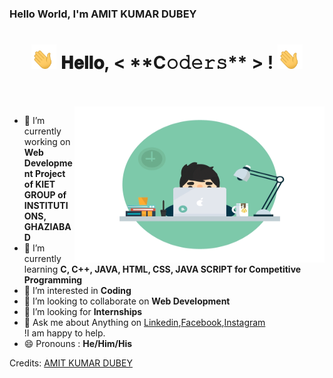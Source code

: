 ### Hello World, I'm AMIT KUMAR DUBEY   

<h1 align="center">
  <a target="_blank">
    <img src="https://github.com/Amit-Kr-Dubey/Amit-kr-Dubey/blob/main/waving-hand-joypixels.gif" width="40px" style="max-width:100%;">
  </a>
  𝐇𝐞𝐥𝐥𝐨, &lt; **C𝚘𝚍𝚎𝚛𝚜** &gt; !
  <a target="_blank">
    <img src="https://github.com/Amit-Kr-Dubey/Amit-kr-Dubey/blob/main/waving-hand-joypixels.gif" width="40px" />
  </a>
</h1>

<br/>
<br/>
<a target="_blank">
  <img align="right" height="250" width="400" alt="GIF" src="https://github.com/Amit-Kr-Dubey/Amit-kr-Dubey/blob/main/coding.gif">
</a>

- 🔭 I’m currently working on **Web Development Project of KIET GROUP of INSTITUTIONS, GHAZIABAD**
- 🌱 I’m currently learning **C, C++, JAVA, HTML, CSS, JAVA SCRIPT for Competitive Programming**
- 👀 I’m interested in **Coding**
- 👯 I’m looking to collaborate on **Web Development**
- 🤔 I’m looking for **Internships**
- 💬 Ask me about Anything on [Linkedin](https://www.linkedin.com/in/amit-kumar-dubey/),[Facebook](https://www.facebook.com/100008330224993),[Instagram](https://www.instagram.com/amitkumardubey110/)      
                              !I am happy to help.
- 😄 Pronouns : **He/Him/His**

Credits: [AMIT KUMAR DUBEY](https://github.com/Amit-Kr-Dubey)
